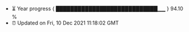 - ⏳ Year progress { ████████████████████████████▁▁ } 94.10 %
- ⏰ Updated on Fri, 10 Dec 2021 11:18:02 GMT

